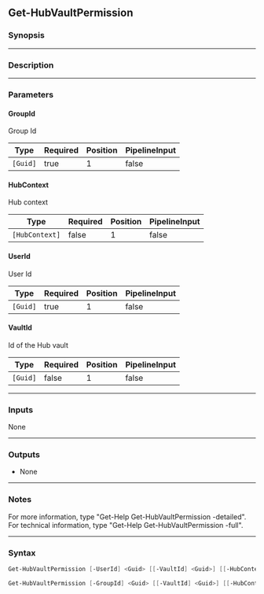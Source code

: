 Get-HubVaultPermission
----------------------

### Synopsis

---

### Description

---

### Parameters
#### **GroupId**
Group Id

|Type    |Required|Position|PipelineInput|
|--------|--------|--------|-------------|
|`[Guid]`|true    |1       |false        |

#### **HubContext**
Hub context

|Type          |Required|Position|PipelineInput|
|--------------|--------|--------|-------------|
|`[HubContext]`|false   |1       |false        |

#### **UserId**
User Id

|Type    |Required|Position|PipelineInput|
|--------|--------|--------|-------------|
|`[Guid]`|true    |1       |false        |

#### **VaultId**
Id of the Hub vault

|Type    |Required|Position|PipelineInput|
|--------|--------|--------|-------------|
|`[Guid]`|false   |1       |false        |

---

### Inputs
None

---

### Outputs
* None

---

### Notes
For more information, type "Get-Help Get-HubVaultPermission -detailed". For technical information, type "Get-Help Get-HubVaultPermission -full".

---

### Syntax
```PowerShell
Get-HubVaultPermission [-UserId] <Guid> [[-VaultId] <Guid>] [[-HubContext] <HubContext>] [<CommonParameters>]
```
```PowerShell
Get-HubVaultPermission [-GroupId] <Guid> [[-VaultId] <Guid>] [[-HubContext] <HubContext>] [<CommonParameters>]
```
